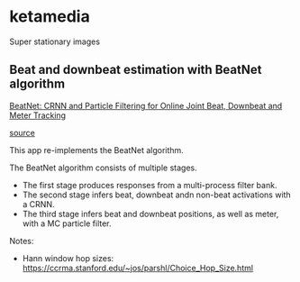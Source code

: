 # ketamedia

Super stationary images


## Beat and downbeat estimation with BeatNet algorithm

[BeatNet: CRNN and Particle Filtering for Online Joint Beat, Downbeat and Meter Tracking](https://archives.ismir.net/ismir2021/paper/000033.pdf)

[source](https://github.com/mjhydri/BeatNet)

This app re-implements the BeatNet algorithm.

The BeatNet algorithm consists of multiple stages.
- The first stage produces responses from a multi-process filter bank.
- The second stage infers beat, downbeat andn non-beat activations with a CRNN.
- The third stage infers beat and downbeat positions, as well as meter, with a MC particle filter.


Notes:
  - Hann window hop sizes: https://ccrma.stanford.edu/~jos/parshl/Choice_Hop_Size.html

